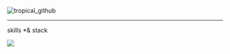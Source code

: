 ![tropical_github](https://github.com/user-attachments/assets/47434dd9-b6c2-4018-8f82-0ed2626485b8)
<!--
**git-soon/git-soon** is a ✨ _special_ ✨ repository because its `README.md` (this file) appears on your GitHub profile.

Here are some ideas to get you started:

- 🔭 I’m currently working on : I’m currently working on nowhere
- 🌱 I’m currently learning : I’m currently learning mySQL
- 👯 I’m looking to collaborate on : I’m looking to collaborate on energy auto system 
- 🤔 I’m looking for help with ...
- 💬 Ask me about 🇰🇷
- 📫 How to reach me: sand DM 
- 😄 Pronouns: ...
- ⚡ Fun fact: ...
-->


-----------

skills *& stack

<img src="https://img.shields.io/badge/Python-3776AB?style=for-the-badge&logo=Python&logoColor=white">
